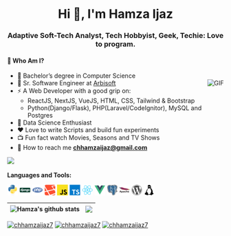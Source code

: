 <h1 align="center">Hi 👋, I'm Hamza Ijaz</h1>
<h3 align="center">Adaptive Soft-Tech Analyst, Tech Hobbyist, Geek, Techie: Love to program.</h3>

#### 🤔 Who Am I?

- 🏫 Bachelor’s degree in Computer Science 
- 💼 Sr. Software Engineer at [Arbisoft](https://arbisoft.com/)
  <img src="https://media.giphy.com/media/BemKqR9RDK4V2/giphy.gif" height=200 alt="GIF" align="right">
- ⚡️ A Web Developer with a good grip on:
  - ReactJS, NextJS, VueJS, HTML, CSS, Tailwind & Bootstrap
  - Python(Django/Flask), PHP(Laravel/CodeIgnitor), MySQL and Postgres
- 🚀 Data Science Enthusiast
- ❤️ Love to write Scripts and build fun experiments
- 📺 Fun fact watch Movies, Seasons and TV Shows
- 💬 How to reach me **chhamzaijaz@gmail.com**

![](https://komarev.com/ghpvc/?username=hamzaijaz-dev&color=brightgreen)

**Languages and Tools:**  

<code><img height="25" src="https://raw.githubusercontent.com/hamzaijaz-dev/hamzaijaz-dev/master/assets/python.svg"></code>
<code><img height="25" src="https://raw.githubusercontent.com/hamzaijaz-dev/hamzaijaz-dev/master/assets/django.svg"></code>
<code><img height="25" src="https://raw.githubusercontent.com/hamzaijaz-dev/hamzaijaz-dev/master/assets/php.svg"></code>
<code><img height="25" src="https://raw.githubusercontent.com/hamzaijaz-dev/hamzaijaz-dev/master/assets/laravel.svg"></code>
<code><img height="25" src="https://raw.githubusercontent.com/hamzaijaz-dev/hamzaijaz-dev/master/assets/javascript.svg"></code>
<code><img height="25" src="https://raw.githubusercontent.com/hamzaijaz-dev/hamzaijaz-dev/master/assets/typescript.svg"></code>
<code><img height="25" src="https://raw.githubusercontent.com/hamzaijaz-dev/hamzaijaz-dev/master/assets/react.svg"></code>
<code><img height="25" src="https://raw.githubusercontent.com/hamzaijaz-dev/hamzaijaz-dev/master/assets/vuejs.svg"></code>
<code><img height="25" src="https://raw.githubusercontent.com/hamzaijaz-dev/hamzaijaz-dev/master/assets/postgresql.svg"></code>
<code><img height="25" src="https://raw.githubusercontent.com/hamzaijaz-dev/hamzaijaz-dev/master/assets/apache.svg"></code>
<code><img height="25" src="https://raw.githubusercontent.com/hamzaijaz-dev/hamzaijaz-dev/master/assets/wordpress.svg"></code>
<code><img height="25" src="https://raw.githubusercontent.com/hamzaijaz-dev/hamzaijaz-dev/master/assets/linux.svg"></code>

| <img align="center" src="https://github-readme-stats.vercel.app/api?username=hamzaijaz-dev&show_icons=true&include_all_commits=true&theme=buefy&hide_border=true" alt="Hamza's github stats" /> | <img align="center" src="https://github-readme-stats.vercel.app/api/top-langs/?username=hamzaijaz-dev&layout=compact&theme=buefy&hide_border=true" /> |
| ------------- | ------------- |

<a href="https://linkedin.com/in/chhamzaijaz7" target="blank"><img align="center" src="https://cdn.jsdelivr.net/npm/simple-icons@3.0.1/icons/linkedin.svg" alt="chhamzaijaz7" height="25" width="25" /></a>
<a href="https://fb.com/chhamzaijaz7" target="blank"><img align="center" src="https://cdn.jsdelivr.net/npm/simple-icons@3.0.1/icons/facebook.svg" alt="chhamzaijaz7" height="25" width="25" /></a>
<a href="https://instagram.com/chhamzaijaz7" target="blank"><img align="center" src="https://cdn.jsdelivr.net/npm/simple-icons@3.0.1/icons/instagram.svg" alt="chhamzaijaz7" height="25" width="25" /></a>

<!---
hamzaijaz-dev/hamzaijaz-dev is a ✨ special ✨ repository because its `README.md` (this file) appears on your GitHub profile.
You can click the Preview link to take a look at your changes.
--->
